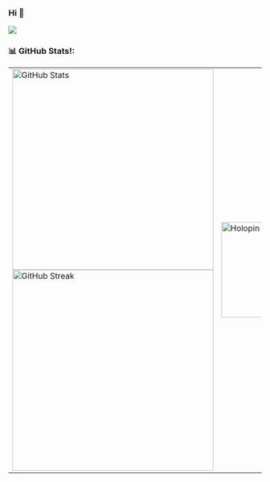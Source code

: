 ### Hi 👋 
[![](https://visitcount.itsvg.in/api?id=xietsunzao&icon=0&color=1)](https://visitcount.itsvg.in)

### 📊 GitHub Stats!:

<table>
  <tr>
    <!-- Left Column: Stats -->
    <td>
      <img src="https://github-readme-xietsunzao.vercel.app/api?username=xietsunzao&theme=dark&include_all_commits=true&count_private=true&show_icons=true" alt="GitHub Stats" width="400">
      <br>
      <img src="https://streak-stats.demolab.com/?user=xietsunzao&theme=dark&hide_border=false" alt="GitHub Streak" width="400">
    </td>
    <!-- Right Column: Holopin Badges -->
    <td>
      <a href="https://holopin.io/@xietsunzao">
        <img src="https://holopin.me/xietsunzao" alt="Holopin Badges" style="width: 600px; height: 190px;">
      </a>
    </td>
  </tr>
</table>

